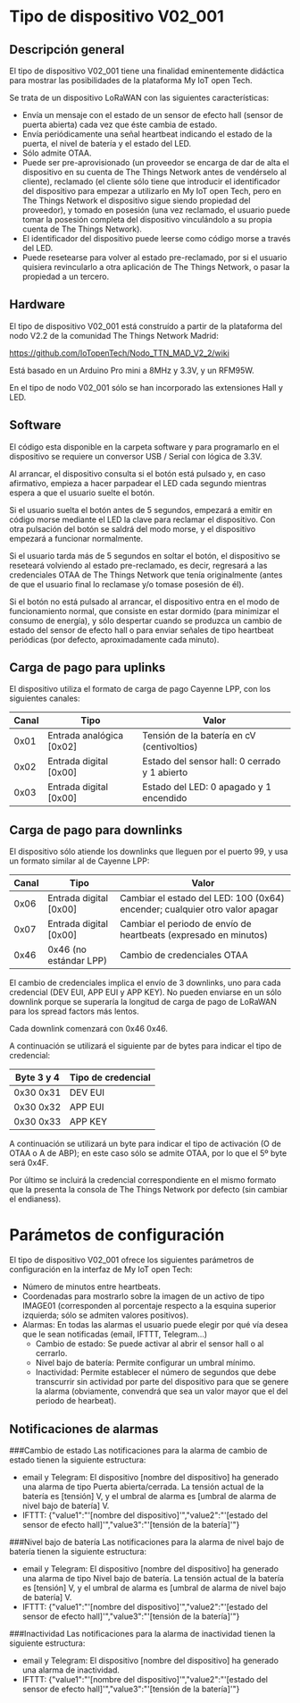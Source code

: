 # Tipo de dispositivo V02_001
## Descripción general
El tipo de dispositivo V02_001 tiene una finalidad eminentemente didáctica para mostrar las posibilidades de la plataforma My IoT open Tech.

Se trata de un dispositivo LoRaWAN con las siguientes características:

* Envía un mensaje con el estado de un sensor de efecto hall (sensor de puerta abierta) cada vez que éste cambia de estado.
* Envía periódicamente una señal heartbeat indicando el estado de la puerta, el nivel de batería y el estado del LED.
* Sólo admite OTAA.
* Puede ser pre-aprovisionado (un proveedor se encarga de dar de alta el dispositivo en su cuenta de The Things Network antes de vendérselo al cliente), reclamado (el cliente sólo tiene que introducir el identificador del dispositivo para empezar a utilizarlo en My IoT open Tech, pero en The Things Network el dispositivo sigue siendo propiedad del proveedor), y tomado en posesión (una vez reclamado, el usuario puede tomar la posesión completa del dispositivo vinculándolo a su propia cuenta de The Things Network).
* El identificador del dispositivo puede leerse como código morse a través del LED.
* Puede resetearse para volver al estado pre-reclamado, por si el usuario quisiera revincularlo a otra aplicación de The Things Network, o pasar la propiedad a un tercero.

## Hardware
El tipo de dispositivo V02_001 está construído a partir de la plataforma del nodo V2.2 de la comunidad The Things Network Madrid:

https://github.com/IoTopenTech/Nodo_TTN_MAD_V2_2/wiki

Está basado en un Arduino Pro mini a 8MHz y 3.3V, y un RFM95W.

En el tipo de nodo V02_001 sólo se han incorporado las extensiones Hall y LED.

## Software
El código esta disponible en la carpeta software y para programarlo en el dispositivo se requiere un conversor USB / Serial con lógica de 3.3V.

Al arrancar, el dispositivo consulta si el botón está pulsado y, en caso afirmativo, empieza a hacer parpadear el LED cada segundo mientras espera a que el usuario suelte el botón.

Si el usuario suelta el botón antes de 5 segundos, empezará a emitir en código morse mediante el LED la clave para reclamar el dispositivo. Con otra pulsación del botón se saldrá del modo morse, y el dispositivo empezará a funcionar normalmente.

Si el usuario tarda más de 5 segundos en soltar el botón, el dispositivo se reseteará volviendo al estado pre-reclamado, es decir, regresará a las credenciales OTAA de The Things Network que tenía originalmente (antes de que el usuario final lo reclamase y/o tomase posesión de él).

Si el botón no está pulsado al arrancar, el dispositivo entra en el modo de funcionamiento normal, que consiste en estar dormido (para minimizar el consumo de energía), y sólo despertar cuando se produzca un cambio de estado del sensor de efecto hall o para enviar señales de tipo heartbeat periódicas (por defecto, aproximadamente cada minuto).

## Carga de pago para uplinks

El dispositivo utiliza el formato de carga de pago Cayenne LPP, con los siguientes canales:

Canal | Tipo | Valor
----- | ---- | -----
0x01 | Entrada analógica [0x02] | Tensión de la batería en cV (centivoltios)
0x02 | Entrada digital [0x00] | Estado del sensor hall: 0 cerrado y 1 abierto
0x03  |Entrada digital [0x00] | Estado del LED: 0 apagado y 1 encendido

## Carga de pago para downlinks

El dispositivo sólo atiende los downlinks que lleguen por el puerto 99, y usa un formato similar al de Cayenne LPP:

Canal | Tipo | Valor
----- | ---- | -----
0x06  |Entrada digital [0x00] | Cambiar el estado del LED: 100 (0x64) encender; cualquier otro valor apagar
0x07|Entrada digital [0x00] | Cambiar el periodo de envío de heartbeats (expresado en minutos)
0x46 | 0x46 (no estándar LPP) | Cambio de credenciales OTAA

El cambio de credenciales implica el envío de 3 downlinks, uno para cada credencial (DEV EUI, APP EUI y APP KEY). No pueden enviarse en un sólo downlink porque se superaría la longitud de carga de pago de LoRaWAN para los spread factors más lentos.

Cada downlink comenzará con 0x46 0x46.

A continuación se utilizará el siguiente par de bytes para indicar el tipo de credencial:

Byte 3 y 4 | Tipo de credencial
---------- | ------------------
0x30 0x31 | DEV EUI
0x30 0x32 | APP EUI
0x30 0x33 | APP KEY

A continuación se utilizará un byte para indicar el tipo de activación (O de OTAA o A de ABP); en este caso sólo se admite OTAA, por lo que el 5º byte será 0x4F.

Por último se incluirá la credencial correspondiente en el mismo formato que la presenta la consola de The Things Network por defecto (sin cambiar el endianess).

# Parámetos de configuración
El tipo de dispositivo V02_001 ofrece los siguientes parámetros de configuración en la interfaz de My IoT open Tech:

* Número de minutos entre heartbeats.
* Coordenadas para mostrarlo sobre la imagen de un activo de tipo IMAGE01 (corresponden al porcentaje respecto a la esquina superior izquierda; sólo se admiten valores positivos).
* Alarmas: En todas las alarmas el usuario puede elegir por qué vía desea que le sean notificadas (email, IFTTT, Telegram...)
  * Cambio de estado: Se puede activar al abrir el sensor hall o al cerrarlo.
  * Nivel bajo de batería: Permite configurar un umbral mínimo.
  * Inactividad: Permite establecer el número de segundos que debe transcurrir sin actividad por parte del dispositivo para que se genere la alarma (obviamente, convendrá que sea un valor mayor que el del periodo de hearbeat).
  
## Notificaciones de alarmas
###Cambio de estado
Las notificaciones para la alarma de cambio de estado tienen la siguiente estructura:

* email y Telegram: El dispositivo [nombre del dispositivo] ha generado una alarma de tipo Puerta abierta/cerrada. La tensión actual de la batería es [tensión] V, y el umbral de alarma es [umbral de alarma de nivel bajo de batería] V.
* IFTTT: {"value1":"'[nombre del dispositivo]'","value2":"'[estado del sensor de efecto hall]'","value3":"'[tensión de la batería]'"}

###Nivel bajo de batería
Las notificaciones para la alarma de nivel bajo de batería tienen la siguiente estructura:

* email y Telegram: El dispositivo [nombre del dispositivo] ha generado una alarma de tipo Nivel bajo de batería. La tensión actual de la batería es [tensión] V, y el umbral de alarma es [umbral de alarma de nivel bajo de batería] V.
* IFTTT: {"value1":"'[nombre del dispositivo]'","value2":"'[estado del sensor de efecto hall]'","value3":"'[tensión de la batería]'"}

###Inactividad
Las notificaciones para la alarma de inactividad tienen la siguiente estructura:

* email y Telegram: El dispositivo [nombre del dispositivo] ha generado una alarma de inactividad.
* IFTTT: {"value1":"'[nombre del dispositivo]'","value2":"'[estado del sensor de efecto hall]'","value3":"'[tensión de la batería]'"}
